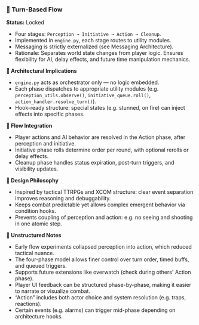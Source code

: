 ### 🔁 Turn-Based Flow

**Status:** Locked

* Four stages: `Perception → Initiative → Action → Cleanup`.
* Implemented in `engine.py`, each stage routes to utility modules.
* Messaging is strictly externalized (see Messaging Architecture).
* Rationale: Separates world state changes from player logic. Ensures flexibility for AI, delay effects, and future time manipulation mechanics.

**📐 Architectural Implications**

* `engine.py` acts as orchestrator only — no logic embedded.
* Each phase dispatches to appropriate utility modules (e.g. `perception_utils.observe()`, `initiative_queue.roll()`, `action_handler.resolve_turn()`).
* Hook-ready structure: special states (e.g. stunned, on fire) can inject effects into specific phases.

**🔄 Flow Integration**

* Player actions and AI behavior are resolved in the Action phase, after perception and initiative.
* Initiative phase rolls determine order per round, with optional rerolls or delay effects.
* Cleanup phase handles status expiration, post-turn triggers, and visibility updates.

**🧠 Design Philosophy**

* Inspired by tactical TTRPGs and XCOM structure: clear event separation improves reasoning and debuggability.
* Keeps combat predictable yet allows complex emergent behavior via condition hooks.
* Prevents coupling of perception and action: e.g. no seeing and shooting in one atomic step.

**📝 Unstructured Notes**

* Early flow experiments collapsed perception into action, which reduced tactical nuance.
* The four-phase model allows finer control over turn order, timed buffs, and queued triggers.
* Supports future extensions like overwatch (check during others' Action phase).
* Player UI feedback can be structured phase-by-phase, making it easier to narrate or visualize combat.
* “Action” includes both actor choice and system resolution (e.g. traps, reactions).
* Certain events (e.g. alarms) can trigger mid-phase depending on architecture hooks.